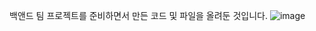 백앤드 팀 프로젝트를 준비하면서 만든 코드 및 파일을 올려둔 것입니다.
![image](https://github.com/do04200611/BackEndTeamProject/assets/74278578/f48ea413-b2d0-4b4f-b0c0-956485ebb993)
